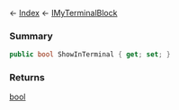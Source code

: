 ← [Index](Api-Index) ← [IMyTerminalBlock](Sandbox.ModAPI.Ingame.IMyTerminalBlock)

### Summary

```csharp
public bool ShowInTerminal { get; set; }
```

### Returns

[bool](https://docs.microsoft.com/en-us/dotnet/api/system.boolean?view=netframework-4.6)

